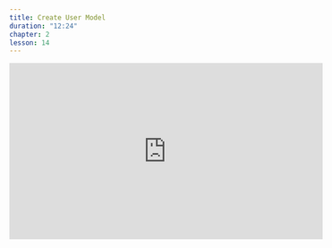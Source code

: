 ```yaml
---
title: Create User Model
duration: "12:24"
chapter: 2
lesson: 14
---
```


<iframe width="560" height="315" src="https://www.youtube.com/embed/fIVYyAHgia0" title="YouTube video player" frameborder="0" allow="accelerometer; autoplay; clipboard-write; encrypted-media; gyroscope; picture-in-picture; web-share" allowfullscreen></iframe>